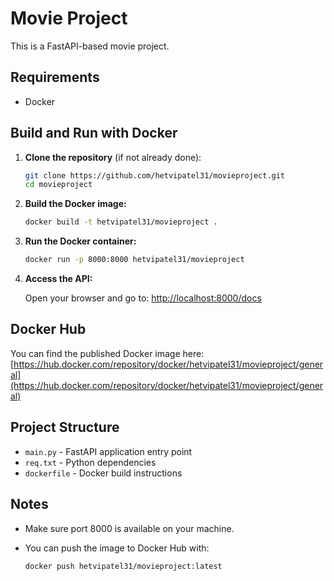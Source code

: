 # Movie Project

This is a FastAPI-based movie project.

## Requirements

- Docker

## Build and Run with Docker

1. **Clone the repository** (if not already done):

    ```sh
    git clone https://github.com/hetvipatel31/movieproject.git
    cd movieproject
    ```

2. **Build the Docker image:**

    ```sh
    docker build -t hetvipatel31/movieproject .
    ```

3. **Run the Docker container:**

    ```sh
    docker run -p 8000:8000 hetvipatel31/movieproject
    ```

4. **Access the API:**

    Open your browser and go to: [http://localhost:8000/docs](http://localhost:8000/docs)

## Docker Hub

You can find the published Docker image here:  
[https://hub.docker.com/repository/docker/hetvipatel31/movieproject/general](https://hub.docker.com/repository/docker/hetvipatel31/movieproject/general)

## Project Structure

- `main.py` - FastAPI application entry point
- `req.txt` - Python dependencies
- `dockerfile` - Docker build instructions

## Notes

- Make sure port 8000 is available on your machine.
- You can push the image to Docker Hub with:

    ```sh
    docker push hetvipatel31/movieproject:latest
    ```